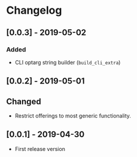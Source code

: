 # Changelog

## [0.0.3] - 2019-05-02
### Added
- CLI optarg string builder (`build_cli_extra`)

## [0.0.2] - 2019-05-01
## Changed
- Restrict offerings to most generic functionality.

## [0.0.1] - 2019-04-30
- First release version
